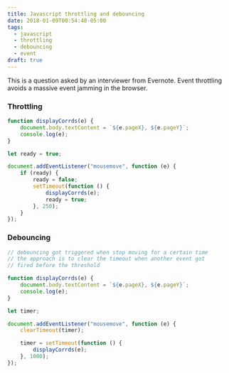 ```yaml
---
title: Javascript throttling and debouncing
date: 2018-01-09T00:54:48-05:00
tags:
  - javascript
  - throttling
  - debouncing
  - event
draft: true
---
```

This is a question asked by an interviewer from Evernote. Event throttling avoids a massive event jamming in the browser.

### Throttling

```js
function displayCorrds(e) {
	document.body.textContent = `${e.pageX}, ${e.pageY}`;
	console.log(e);
}

let ready = true;

document.addEventListener("mousemove", function (e) {
	if (ready) {
		ready = false;
		setTimeout(function () {
			displayCorrds(e);
			ready = true;
		}, 250);
	}
});
```

### Debouncing

```js
// debouncing got triggered when stop moving for a certain time
// the approach is to clear the timeout when another event got
// fired before the threshold

function displayCorrds(e) {
	document.body.textContent = `${e.pageX}, ${e.pageY}`;
	console.log(e);
}

let timer;

document.addEventListener("mousemove", function (e) {
	clearTimeout(timer);

	timer = setTimeout(function () {
		displayCorrds(e);
	}, 1000);
});
```